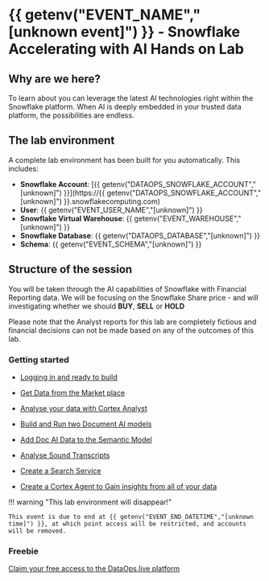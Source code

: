 # {{ getenv("EVENT_NAME","[unknown event]") }} - Snowflake Accelerating with AI Hands on Lab

## Why are we here?

To learn about you can leverage the latest AI technologies right within the Snowflake platform.  When AI is deeply embedded in your trusted data platform, the possibilities are endless.

## The lab environment

A complete lab environment has been built for you automatically. This includes:

- **Snowflake Account**: [{{ getenv("DATAOPS_SNOWFLAKE_ACCOUNT","[unknown]") }}](https://{{ getenv("DATAOPS_SNOWFLAKE_ACCOUNT","[unknown]") }}.snowflakecomputing.com)
- **User**: {{ getenv("EVENT_USER_NAME","[unknown]") }}
- **Snowflake Virtual Warehouse**: {{ getenv("EVENT_WAREHOUSE","[unknown]") }}
- **Snowflake Database**: {{ getenv("DATAOPS_DATABASE","[unknown]") }}
- **Schema**: {{ getenv("EVENT_SCHEMA","[unknown]") }}



## Structure of the session

You will be taken through the AI capabilities of Snowflake with Financial Reporting data.  We will be focusing on the Snowflake Share price - and will investigating whether we should **BUY**, **SELL** or **HOLD**

Please note that the Analyst reports for this lab are completely fictious and financial decisions can not be made based on any of the outcomes of this lab.

### Getting started

-    [Logging in and ready to build](step1.md)

-    [Get Data from the Market place](step2.md)

-    [Analyse your data with Cortex Analyst](step3.md)

-    [Build and Run two Document AI models](step4.md)

-    [Add Doc AI Data to the Semantic Model](step4a.md)

-    [Analyse Sound Transcripts](step5.md)

-    [Create a Search Service](step6.md)

-    [Create a Cortex Agent to Gain insights from all of your data](step7.md)



!!! warning "This lab environment will disappear!"

    This event is due to end at {{ getenv("EVENT_END_DATETIME","[unknown time]") }}, at which point access will be restricted, and accounts will be removed.

### Freebie

[Claim your free access to the DataOps.live platform](cta.md)

